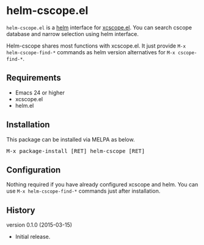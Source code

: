 # helm-cscope.el

`helm-cscope.el` is a [helm](https://github.com/emacs-helm/helm) interface for [xcscope.el](https://github.com/dkogan/xcscope.el). You can search cscope database and narrow selection using helm interface.

Helm-cscope shares most functions with xcscope.el. It just provide `M-x helm-cscope-find-*` commands as helm version alternatives for `M-x cscope-find-*`.

## Requirements

* Emacs 24 or higher
* xcscope.el
* helm.el

## Installation

This package can be installed via MELPA as below.

<kbd>M-x package-install [RET] helm-cscope [RET]</kbd>

## Configuration

Nothing required if you have already configured xcscope and helm. You can use `M-x helm-cscope-find-*` commands just after installation.

## History

version 0.1.0 (2015-03-15)

* Initial release.
